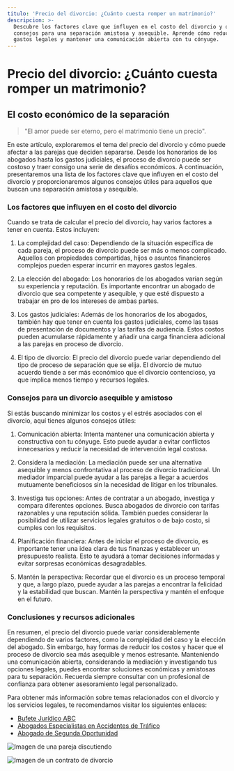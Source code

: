 ```yaml
---
titulo: 'Precio del divorcio: ¿Cuánto cuesta romper un matrimonio?'
descripcion: >-
  Descubre los factores clave que influyen en el costo del divorcio y obtén
  consejos para una separación amistosa y asequible. Aprende cómo reducir los
  gastos legales y mantener una comunicación abierta con tu cónyuge.
---
```


# Precio del divorcio: ¿Cuánto cuesta romper un matrimonio?

## El costo económico de la separación

> "El amor puede ser eterno, pero el matrimonio tiene un precio".

En este artículo, exploraremos el tema del precio del divorcio y cómo puede afectar a las parejas que deciden separarse. Desde los honorarios de los abogados hasta los gastos judiciales, el proceso de divorcio puede ser costoso y traer consigo una serie de desafíos económicos. A continuación, presentaremos una lista de los factores clave que influyen en el costo del divorcio y proporcionaremos algunos consejos útiles para aquellos que buscan una separación amistosa y asequible.

### Los factores que influyen en el costo del divorcio

Cuando se trata de calcular el precio del divorcio, hay varios factores a tener en cuenta. Estos incluyen:

1. La complejidad del caso: Dependiendo de la situación específica de cada pareja, el proceso de divorcio puede ser más o menos complicado. Aquellos con propiedades compartidas, hijos o asuntos financieros complejos pueden esperar incurrir en mayores gastos legales.

2. La elección del abogado: Los honorarios de los abogados varían según su experiencia y reputación. Es importante encontrar un abogado de divorcio que sea competente y asequible, y que esté dispuesto a trabajar en pro de los intereses de ambas partes.

3. Los gastos judiciales: Además de los honorarios de los abogados, también hay que tener en cuenta los gastos judiciales, como las tasas de presentación de documentos y las tarifas de audiencia. Estos costos pueden acumularse rápidamente y añadir una carga financiera adicional a las parejas en proceso de divorcio.

4. El tipo de divorcio: El precio del divorcio puede variar dependiendo del tipo de proceso de separación que se elija. El divorcio de mutuo acuerdo tiende a ser más económico que el divorcio contencioso, ya que implica menos tiempo y recursos legales.

### Consejos para un divorcio asequible y amistoso

Si estás buscando minimizar los costos y el estrés asociados con el divorcio, aquí tienes algunos consejos útiles:

1. Comunicación abierta: Intenta mantener una comunicación abierta y constructiva con tu cónyuge. Esto puede ayudar a evitar conflictos innecesarios y reducir la necesidad de intervención legal costosa.

2. Considera la mediación: La mediación puede ser una alternativa asequible y menos confrontativa al proceso de divorcio tradicional. Un mediador imparcial puede ayudar a las parejas a llegar a acuerdos mutuamente beneficiosos sin la necesidad de litigar en los tribunales.

3. Investiga tus opciones: Antes de contratar a un abogado, investiga y compara diferentes opciones. Busca abogados de divorcio con tarifas razonables y una reputación sólida. También puedes considerar la posibilidad de utilizar servicios legales gratuitos o de bajo costo, si cumples con los requisitos.

4. Planificación financiera: Antes de iniciar el proceso de divorcio, es importante tener una idea clara de tus finanzas y establecer un presupuesto realista. Esto te ayudará a tomar decisiones informadas y evitar sorpresas económicas desagradables.

5. Mantén la perspectiva: Recordar que el divorcio es un proceso temporal y que, a largo plazo, puede ayudar a las parejas a encontrar la felicidad y la estabilidad que buscan. Mantén la perspectiva y mantén el enfoque en el futuro.

### Conclusiones y recursos adicionales

En resumen, el precio del divorcio puede variar considerablemente dependiendo de varios factores, como la complejidad del caso y la elección del abogado. Sin embargo, hay formas de reducir los costos y hacer que el proceso de divorcio sea más asequible y menos estresante. Manteniendo una comunicación abierta, considerando la mediación y investigando tus opciones legales, puedes encontrar soluciones económicas y amistosas para tu separación. Recuerda siempre consultar con un profesional de confianza para obtener asesoramiento legal personalizado.

Para obtener más información sobre temas relacionados con el divorcio y los servicios legales, te recomendamos visitar los siguientes enlaces:

- [Bufete Jurídico ABC](bufete-juridico)
- [Abogados Especialistas en Accidentes de Tráfico](abogados-especialistas-en-accidentes-de-trafico)
- [Abogado de Segunda Oportunidad](abogado-segunda-oportunidad)

![Imagen de una pareja discutiendo](./img/precio-divorcio-1.webp)

![Imagen de un contrato de divorcio](./img/precio-divorcio-2.webp)
